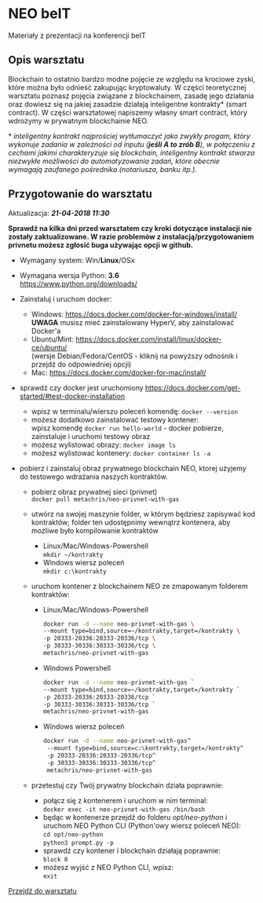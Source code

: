 # NEO beIT

Materiały z prezentacji na konferencji beIT

## Opis warsztatu

Blockchain to ostatnio bardzo modne pojęcie ze względu na krociowe zyski, które można było odnieść zakupując kryptowaluty.
W części teoretycznej warsztatu poznasz pojęcia związane z blockchainem, zasadę jego działania oraz dowiesz się na jakiej zasadzie działają inteligentne kontrakty* (smart contract). W części warsztatowej napiszemy własny smart contract, który wdrożymy w prywatnym blockchainie NEO.

\* *inteligentny kontrakt najprościej wytłumaczyć jako zwykły progam, który wykonuje zadania w zależności od inputu (**jeśli A to zrób B**), w połączeniu z cechami jakimi charakteryzuje się blockchain, inteligentny kontrakt stwarza niezwykłe możliwości do automatyzowania zadań, które obecnie wymagają zaufanego pośrednika (notariusza, banku itp.).*

## Przygotowanie do warsztatu

Aktualizacja: ***21-04-2018 11:30***

**Sprawdź na kilka dni przed warsztatem czy kroki dotyczące instalacji nie zostały zaktualizowane. W razie problemów z instalacją/przygotowaniem privnetu możesz zgłosić buga używając opcji w github.**


* Wymagany system: Win/**Linux**/OSx
* Wymagana wersja Python: **3.6**  
  <https://www.python.org/downloads/>
* Zainstaluj i uruchom docker:  
  * Windows: <https://docs.docker.com/docker-for-windows/install/>  
  **UWAGA** musisz mieć zainstalowany HyperV, aby zainstalować Docker'a
  * Ubuntu/Mint: <https://docs.docker.com/install/linux/docker-ce/ubuntu/>  
  (wersje Debian/Fedora/CentOS - kliknij na powyższy odnośnik i przejdź do odpowiedniej opcji)
  * Mac: <https://docs.docker.com/docker-for-mac/install/>

* sprawdź czy docker jest uruchomiony <https://docs.docker.com/get-started/#test-docker-installation>
  * wpisz w terminalu/wierszu poleceń komendę: `docker --version`
  * możesz dodatkowo zainstalować testowy kontener:  
    wpisz komendę `docker run hello-world` - docker pobierze, zainstaluje i uruchomi testowy obraz
  * możesz wylistować obrazy: `docker image ls`
  * możesz wylistować kontenery: `docker container ls -a`  

* pobierz i zainstaluj obraz prywatnego blockchain NEO, ktorej użyjemy do testowego wdrażania naszych kontraktów.
  * pobierz obraz prywatnej sieci (privnet)  
  `docker pull metachris/neo-privnet-with-gas`
  
  * utwórz na swojej maszynie folder, w którym będziesz zapisywać kod kontraktów; folder ten udostępnimy wewnątrz kontenera, aby możliwe było kompilowanie kontraktów
    * Linux/Mac/Windows-Powershell  
    `mkdir ~/kontrakty`
    * Windows wiersz poleceń  
    `mkdir c:\kontrakty`

  * uruchom kontener z blockchainem NEO ze zmapowanym folderem kontraktów:
    * Linux/Mac/Windows-Powershell   
        ```bash
        docker run -d --name neo-privnet-with-gas \
        --mount type=bind,source=~/kontrakty,target=/kontrakty \
        -p 20333-20336:20333-20336/tcp \
        -p 30333-30336:30333-30336/tcp \
        metachris/neo-privnet-with-gas
        ```
    * Windows Powershell
        ```bash
        docker run -d --name neo-privnet-with-gas `
        --mount type=bind,source=~/kontrakty,target=/kontrakty `
        -p 20333-20336:20333-20336/tcp `
        -p 30333-30336:30333-30336/tcp `
        metachris/neo-privnet-with-gas
        ```
    * Windows wiersz poleceń  
        ```bash
        docker run -d --name neo-privnet-with-gas^
         --mount type=bind,source=c:\kontrakty,target=/kontrakty^
         -p 20333-20336:20333-20336/tcp^
         -p 30333-30336:30333-30336/tcp^
         metachris/neo-privnet-with-gas
        ```

  * przetestuj czy Twój prywatny blockchain działa poprawnie:  
    * połącz się z kontenerem i uruchom w nim terminal:  
    `docker exec -it neo-privnet-with-gas /bin/bash`
    * będąc w kontenerze przejdź do folderu *opt/neo-python* i uruchom NEO Python CLI (Python'owy wiersz poleceń NEO):  
    `cd opt/neo-python`  
    `python3 prompt.py -p`
    * sprawdź czy kontener i blockchain działają poprawnie:  
    `block 0`
    * możesz wyjść z NEO Python CLI, wpisz:  
    `exit`

[Przejdź do warsztatu](w1_run.md)
